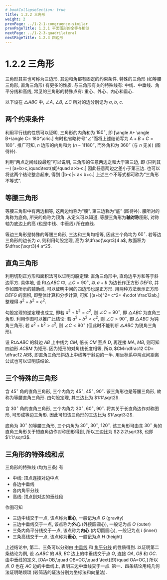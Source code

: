 ```yaml
---
# bookCollapseSection: true
title: 1.2.2 三角形
weight: 2
prevPage: ../1-2-1-congruence-similar
prevPageTitle: 1.2.1 平面图形的全等与相似
nextPage: ../1-2-3-quadrilateral
nextPageTitle: 1.2.3 四边形
---
```


# 1.2.2 三角形

三角形其实也可称为三边形, 其边和角都有固定的约束条件. 特殊的三角形 (如等腰三角形, 直角三角形) 有更多的性质. 与三角形有关的特殊线有: 中线、中垂线、角平分线和高线, 常见的三角形的特殊点有: 重心、外心、内心和垂心.

以下设在 $\triangle ABC$ 中, $\angle A$, $\angle B$, $\angle C$ 所对的边分别记为 $a$, $b$, $c$.

## 两个约束条件

利用平行线的性质可以证明, 三角形的内角和为 $180^\circ$, 即
\[\angle A+ \angle B+\angle C= 180^\cric.\]
有时也省略符号“$\angle$”而将上述结论写为 $A+B+C=180^\circ$. 推广可知, $n$ 边形的内角和为 $(n-1)180^\circ$, 而外角和为 $360^\circ$ (与 $n$ 无关) (图待补).

利用“两点之间线段最短”可以说明, 三角形的任意两边之和大于第三边, 即 (只列其一)
\[a+b>c,\quad\text{或}\quad a>b-c,\]
因此任意两边之差小于第三边. 也可以将这两个结论整合起来, 得到
\[|b-c|< a< b+c.\]
上述三个不等式都可称为“三角形不等式”.

## 等腰三角形

等腰三角形中有两边相等, 这两边均称为“腰”, 第三边称为“底” (图待补). 腰所对的角称为底角, 所夹的角称为顶角. 从定义可以知道, 等腰三角形为**轴对称**图形, 对称轴为底边上的高 (也是中线、中垂线) 所在直线.

等边三角形是特殊的等腰三角形, 三边和三角均相等, 因此三个角均为 $60^\circ$. 若等边三角形的边长为 $a$, 则利用勾股定理, 高为 $\dfrac{\sqrt3}4 a$, 故面积为 $\dfrac{\sqrt3}4 a^2$.

## 直角三角形

利用切割正方形和面积法可以证明勾股定理: 直角三角形中, 直角边平方和等于斜边平方. 具体地, 设 $\mathrm{Rt}\triangle ABC$ 中, $\angle C=90^\circ$, 以 $a+b$ 为边长作正方形 $DEFG$, 并作如图所示的辅助线, 可以证明中间的四边形也是正方形. 用两种方法表示正方形 $DEFG$ 的面积, 即整体计算和分步计算, 可知
\[(a+b)^2= c^2+ 4\cdot \frac12ab,\]
整理得 $a^2+b^2=c^2$.

勾股定理的逆定理也成立, 即若 $a^2+b^2= c^2$, 则 $\angle C=90^\circ$, 即 $\triangle ABC$ 为直角三角形. 利用作图可以推广此结论: 若 $a^2+b^2< c^2$, 则 $\angle C> 90^\circ$, 即 $\triangle ABC$ 为钝角三角形; 若 $a^2+b^2> c^2$, 则 $\angle C< 90^\circ$ (但此时不能判断 $\triangle ABC$ 为锐角三角形).

设 $\mathrm{Rt}\triangle ABC$ 的斜边 $AB$ 上中线为 $CM$, 倍长 $CM$ 至点 $D$, 再连接 $MA$, $MB$, 则可知四边形 $ACBM$ 为矩形. 因为矩形的对角线长度相等, 所以 $CM=\dfrac12 CD= \dfrac12 AB$, 即直角三角形斜边上中线等于斜边的一半. 用坐标系中两点间距离公式也可以证明该结论.

## 三个特殊的三角形

含 $45^\circ$ 角的直角三角形, 三个内角为 $45^\circ$, $45^\circ$, $90^\circ$. 该三角形也是等腰三角形, 故称为等腰直角三角形. 由勾股定理, 其三边比为 $1:1:\sqrt2$.

含 $30^\circ$ 角的直角三角形, 三个内角为 $30^\circ$, $60^\circ$, $90^\circ$. 将其关于长直角边作对称图形, 可形成等边三角形. 因此可知该三角形的三边比为 $1:\sqrt3:2$.

底角为 $30^\circ$ 的等腰三角形, 三个内角为 $30^\circ$, $30^\circ$, $120^\circ$. 该三角形可由含 $30^\circ$ 角的直角三角形关于短直角边作对称图形得到, 所以三边比为 $2:2:2\sqrt3$, 也即 $1:1:\sqrt3$.

## 三角形的特殊线和点

三角形的特殊线 (均为三条) 有

- 中线: 顶点连接对边中点
- 各边中垂线
- 各内角平分线
- 高线: 顶点到对边的垂线段

作图可知

- 三边中线交于一点, 该点称为**重心**, 一般记为点 $G$ (gravity)
- 三边中垂线交于一点, 该点称为**外心** (外接圆圆心), 一般记为点 $O$ (outer)
- 三条内角平分线交于一点, 该点称为**内心** (内切圆圆心), 一般记为点 $I$ (inner)
- 三条高线交于一点, 该点称为**垂心**, 一般记为点 $H$ (height)

上述结论中, 第二、三条可以分别由 [中垂线](../#中垂线) 和 [角平分线](../#角平分线) 的性质得到. 以证明第二条结论为例, 设 $\triangle ABC$ 的 $AB$, $BC$ 边上的中垂线交于点 $O$, 连接 $OA$, $OB$ 和 $OC$. 由中垂线的定义,
\[OA=OB,\quad OB=OC,\quad \text{即}\quad OA=OC,\]
所以点 $O$ 也在 $AC$ 边的中垂线上, 表明三边中垂线交于一点. 第一、四条结论用纯几何法证明略烦琐 (较简洁的证法分别为坐标法和向量法).

